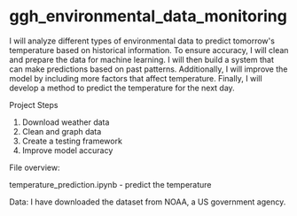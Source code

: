 # ggh_environmental_data_monitoring
I will analyze different types of environmental data to predict tomorrow's temperature based on historical information. To ensure accuracy, I will clean and prepare the data for machine learning. I will then build a system that can make predictions based on past patterns. Additionally, I will improve the model by including more factors that affect temperature. Finally, I will develop a method to predict the temperature for the next day.

Project Steps

1. Download weather data
2. Clean and graph data
3. Create a testing framework
4. Improve model accuracy

File overview:

temperature_prediction.ipynb - predict the temperature

Data: I have downloaded the dataset from NOAA, a US government agency. 
